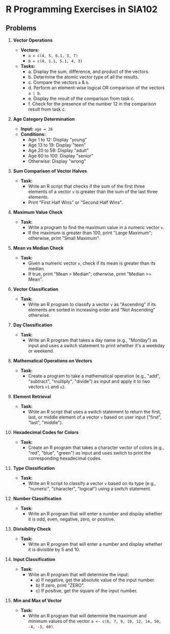 # R Programming Exercises in SIA102

## Problems

1. **Vector Operations**

   - **Vectors:**
     - `a = c(4, 5, 6.1, 3, 7)`
     - `b = c(4, 1.1, 5.1, 4, 3)`
   - **Tasks:**
     - a. Display the sum, difference, and product of the vectors.
     - b. Determine the atomic vector type of all the results.
     - c. Compare the vectors `a` & `b`.
     - d. Perform an element-wise logical OR comparison of the vectors `a | b`.
     - e. Display the result of the comparison from task c.
     - f. Check for the presence of the number 12 in the comparison result from task c.

2. **Age Category Determination**

   - **Input:** `age = 26`
   - **Conditions:**
     - Age 1 to 12: Display "young"
     - Age 13 to 19: Display "teen"
     - Age 20 to 59: Display "adult"
     - Age 60 to 100: Display "senior"
     - Otherwise: Display "wrong"

3. **Sum Comparison of Vector Halves**

   - **Task:**
     - Write an R script that checks if the sum of the first three elements of a vector `v` is greater than the sum of the last three elements.
     - Print "First Half Wins" or "Second Half Wins".

4. **Maximum Value Check**

   - **Task:**
     - Write a program to find the maximum value in a numeric vector `v`.
     - If the maximum is greater than 100, print "Large Maximum"; otherwise, print "Small Maximum".

5. **Mean vs Median Check**

   - **Task:**
     - Given a numeric vector `v`, check if its mean is greater than its median.
     - If true, print "Mean > Median"; otherwise, print "Median >= Mean".

6. **Vector Classification**

   - **Task:**
     - Write an R program to classify a vector `v` as "Ascending" if its elements are sorted in increasing order and "Not Ascending" otherwise.

7. **Day Classification**

   - **Task:**
     - Write an R program that takes a day name (e.g., "Monday") as input and uses a switch statement to print whether it's a weekday or weekend.

8. **Mathematical Operations on Vectors**

   - **Task:**
     - Create a program to take a mathematical operation (e.g., "add", "subtract", "multiply", "divide") as input and apply it to two vectors `v1` and `v2`.

9. **Element Retrieval**

   - **Task:**
     - Write an R script that uses a switch statement to return the first, last, or middle element of a vector `v` based on user input ("first", "last", "middle").

10. **Hexadecimal Codes for Colors**

    - **Task:**
      - Create an R program that takes a character vector of colors (e.g., "red", "blue", "green") as input and uses switch to print the corresponding hexadecimal codes.

11. **Type Classification**

    - **Task:**
      - Write an R script to classify a vector `v` based on its type (e.g., "numeric", "character", "logical") using a switch statement.

12. **Number Classification**

    - **Task:**
      - Write an R program that will enter a number and display whether it is odd, even, negative, zero, or positive.

13. **Divisibility Check**

    - **Task:**
      - Write an R program that will enter a number and display whether it is divisible by 5 and 10.

14. **Input Classification**

    - **Task:**
      - Write an R program that will determine the input:
        - a) If negative, get the absolute value of the input number.
        - b) If zero, print "ZERO".
        - c) If positive, get the square of the input number.

15. **Min and Max of Vector**

    - **Task:**
      - Write an R program that will determine the maximum and minimum values of the vector `a <- c(6, 7, 9, 10, 12, 14, 50, -4, -3, 60)`.
